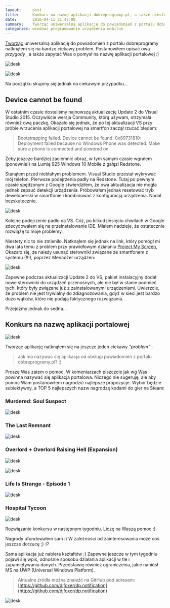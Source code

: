 ```yaml
---
layout:     post
title:      Konkurs na nazwę aplikacji dobreprogramy.pl, a także niesforny Visual Studio
date:       2016-04-11 21:47:00
summary:    Tworząc uniwersalną aplikację do powiadomień z portalu dobreprogramy natknąłem się na bardzo ciekawy problem.  Postanowiłem opisać ową przygody, a także zapytać Was o pomysł na nazwę aplikacji portalowej  — )Na początku skupmy się jednak na ciekawym przypadku...Device cannot be foundW ostatnim czasie dostaliśmy najnowszą aktualizację Update 2 do Visual Studio 2015. Oczywiście wersja Community, którą...
categories: windows programowanie urządzenia mobilne
---
```




[Tworząc](http://www.dobreprogramy.pl/djfoxer/Wyskakujace-powiadomienia-w-Windows-10-aplikacja-portalowa-w-UWP,71904.html) uniwersalną aplikację do powiadomień z portalu dobreprogramy natknąłem się na bardzo ciekawy problem.  Postanowiłem opisać ową  *przygody* , a także zapytać Was o pomysł na nazwę aplikacji portalowej :)


![desk](https://raw.githubusercontent.com/djfoxer/djfoxer.github.io/master/_img/2016-4-11-_47_/g_-_608x405_-_-_72207x20160411213104_0.png)


![desk](https://raw.githubusercontent.com/djfoxer/djfoxer.github.io/master/_img/2016-4-11-_47_/g_-_608x405_-_-_72207x20160411214636_0.jpg)

Na początku skupmy się jednak na ciekawym przypadku...



## Device cannot be found

W ostatnim czasie dostaliśmy najnowszą aktualizację Update 2 do Visual Studio 2015. Oczywiście wersja Community, którą używam, otrzymała również ową paczkę. Okazało się jednak, że po tej aktualizacji VS przy próbie wrzucenia aplikacji portalowej na smartfon zaczął rzucać błędem:


> Bootstrapping failed. Device cannot be found. 0x89731810: Deployment failed because no Windows Phone was detected. Make sure a phone is connected and powered on.

Żeby jeszcze bardziej zaciemnić obraz, w tym samym czasie wgrałem (ponownie!) na Lumię 925 Windows 10 Mobile z gałęzi Redstone. 

Stanąłem przed niebłahym problemem. Visual Studio przestał wykrywać mój telefon. Pierwsze podejrzenia padły na Redstone. Tutaj po pewnym czasie spędzonym z Google stwierdziłem, że owa aktualizacja nie mogła jednak zepsuć detekcji urządzenia. Próbowałem jednak resetować tryb deweloperski w smartfonie i kombinować z konfiguracją urządzenia. Nadal bezskutecznie.


![desk](https://raw.githubusercontent.com/djfoxer/djfoxer.github.io/master/_img/2016-4-11-_47_/g_-_608x405_-_-_72207x20160411210204_0.PNG)


Kolejne podejrzenie padło na VS. Cóż, po kilkudziesięciu chwilach w Google zdecydowałem się na przeinstalowanie IDE. Miałem nadzieje, że ostatecznie rozwiążę to moje problemy. 

Niestety nic to nie zmieniło. Natknąłem się jednak na link, który pomógł mi dwa lata temu z problem przy prawidłowym działaniu [Project My Screen](http://www.dobreprogramy.pl/djfoxer/Project-My-Screen-udostepnianie-ekranu-Windows-Phone-8.1-na-ekran-komputera-po-kablu-USB,53799.html), Okazało się, że należy usunąć sterowniki związane ze smartfonem z systemu (!!!), poprzez Menadżer urządzeń:


![desk](https://raw.githubusercontent.com/djfoxer/djfoxer.github.io/master/_img/2016-4-11-_47_/g_-_608x405_-_-_72207x20160411210204_1.png)


Zapewne podczas aktualizacji Update 2 do VS, pakiet instalacyjny dodał nowe sterowniki do urządzeń przenośnych, ale nie był w stanie podmieć tych, który były związane już z zainstalowanymi urządzeniami. Uwierzcie, że problem nie jest trywialny do zdiagnozowania, gdyż w sieci jest bardzo dużo wątków, które nie podają faktycznego rozwiązania.

Przejdźmy jednak do sedna...



## Konkurs na nazwę aplikacji portalowej



![desk](https://raw.githubusercontent.com/djfoxer/djfoxer.github.io/master/_img/2016-4-11-_47_/g_-_608x405_-_-_72207x20160411215252_0.jpg)


Tworząc aplikację natknąłem się na jeszcze jeden ciekawy  *"problem"* :


> Jak ma nazywać się aplikacja od obsługi powiadomień z portalu dobreprogramy.pl? :)



Proszę Was zatem o pomoc. W komentarzach piszczcie jak wg Was powinna nazywać się aplikacja portalowa. Niczego nie sugeruję, ale aby pomóc Wam postanowiłem nagrodzić najlepsze propozycje. Wybór będzie subiektywny, a TOP 5 najlepszych nazw nagrodzę kodami do gier na Steam:


### Murdered: Soul Suspect


![desk](https://raw.githubusercontent.com/djfoxer/djfoxer.github.io/master/_img/2016-4-11-_47_/g_-_608x405_-_-_72207x20160411214358_3.jpg)


### The Last Remnant


![desk](https://raw.githubusercontent.com/djfoxer/djfoxer.github.io/master/_img/2016-4-11-_47_/g_-_608x405_-_-_72207x20160411214358_4.jpg)


### Overlord + Overlord Raising Hell (Expansion)


![desk](https://raw.githubusercontent.com/djfoxer/djfoxer.github.io/master/_img/2016-4-11-_47_/g_-_608x405_-_-_72207x20160411214358_0.jpg)


![desk](https://raw.githubusercontent.com/djfoxer/djfoxer.github.io/master/_img/2016-4-11-_47_/g_-_608x405_-_-_72207x20160411214358_1.jpg)


### Life Is Strange - Episode 1


![desk](https://raw.githubusercontent.com/djfoxer/djfoxer.github.io/master/_img/2016-4-11-_47_/g_-_608x405_-_-_72207x20160411214534_0.jpg)


### Hospital Tycoon


![desk](https://raw.githubusercontent.com/djfoxer/djfoxer.github.io/master/_img/2016-4-11-_47_/g_-_608x405_-_-_72207x20160411214358_2.jpg)


 
Rozwiązanie konkursu w następnym tygodniu. Liczę na Waszą pomoc :)

Nagrody ufundowałem sam :) W zależności od zainteresowania może coś jeszcze dorzucę ;) :P 



Sama aplikacja już nabiera kształtów ;) Zapewne jeszcze w tym tygodniu pojawi się wpis, odnośnie sposobu działania aplikacji w tle i zapamiętywania danych. Przedstawię również ograniczenia, jakie naniósł MS na UWP  (Universal Windows Platform).












> Aktualne źródła można znaleźć na GitHub pod adresem:
> [https://github.com/djfoxer/dp.notification](https://github.com/djfoxer/dp.notification)

![desk](https://raw.githubusercontent.com/djfoxer/djfoxer.github.io/master/_img/2016-4-11-_47_/g_-_608x405_-_-_72207x20160411210205_0.png)
